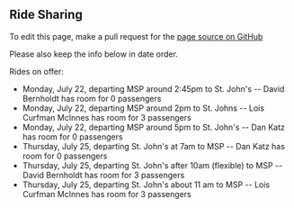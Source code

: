 ## Ride Sharing

To edit this page, make a pull request for the [page source on GitHub](https://github.com/Collegeville/CW3S19/blob/master/Ride_sharing.md)

Please also keep the info below in date order.

Rides on offer:
- Monday, July 22, departing MSP around 2:45pm to St. John's -- David Bernholdt has room for 0 passengers
- Monday, July 22, departing MSP around 2pm to St. Johns -- Lois Curfman McInnes has room for 3 passengers
- Monday, July 22, departing MSP around 5pm to St. John's -- Dan Katz has room for 0 passengers
- Thursday, July 25, departing St. John's at 7am to MSP -- Dan Katz has room for 0 passengers
- Thursday, July 25, departing St. John's after 10am (flexible) to MSP -- David Bernholdt has room for 3 passengers
- Thursday, July 25, departing St. John's about 11 am to MSP -- Lois Curfman McInnes has room for 3 passengers
